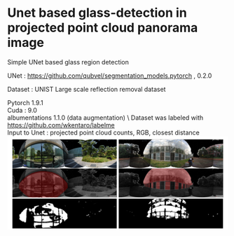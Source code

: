 # Unet based glass-detection in projected point cloud panorama image

Simple UNet based glass region detection 


UNet : https://github.com/qubvel/segmentation_models.pytorch , 0.2.0

Dataset : UNIST Large scale reflection removal dataset  

Pytorch  1.9.1 \
Cuda : 9.0 \
albumentations 1.1.0 (data augmentation) \ 
Dataset was labeled with https://github.com/wkentaro/labelme  \
Input to Unet : projected point cloud counts, RGB, closest distance 
![resulting image](./img/results.PNG)


